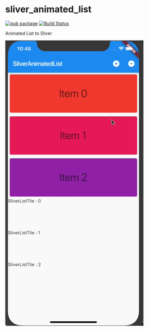 # sliver_animated_list

[![pub package](https://img.shields.io/badge/pub-0.0.1+1-blueviolet.svg)](https://pub.dev/packages/sliver_animated_list)
[![Build Status](https://dev.azure.com/dietfriends/Flutter%20-%20Sliver%20Animated%20List/_apis/build/status/amondnet.sliver_animated_list?branchName=master)](https://dev.azure.com/dietfriends/Flutter%20-%20Sliver%20Animated%20List/_build/latest?definitionId=9&branchName=master)

Animated List to Sliver

![example](example/gif/example.gif)


